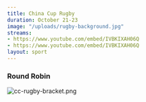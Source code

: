 ```yaml
---
title: China Cup Rugby
duration: October 21-23
image: "/uploads/rugby-background.jpg"
streams:
- https://www.youtube.com/embed/IVBKIXAH06Q
- https://www.youtube.com/embed/IVBKIXAH06Q
layout: sport
---
```


### Round Robin
![cc-rugby-bracket.png](/uploads/cc-rugby-bracket.png)